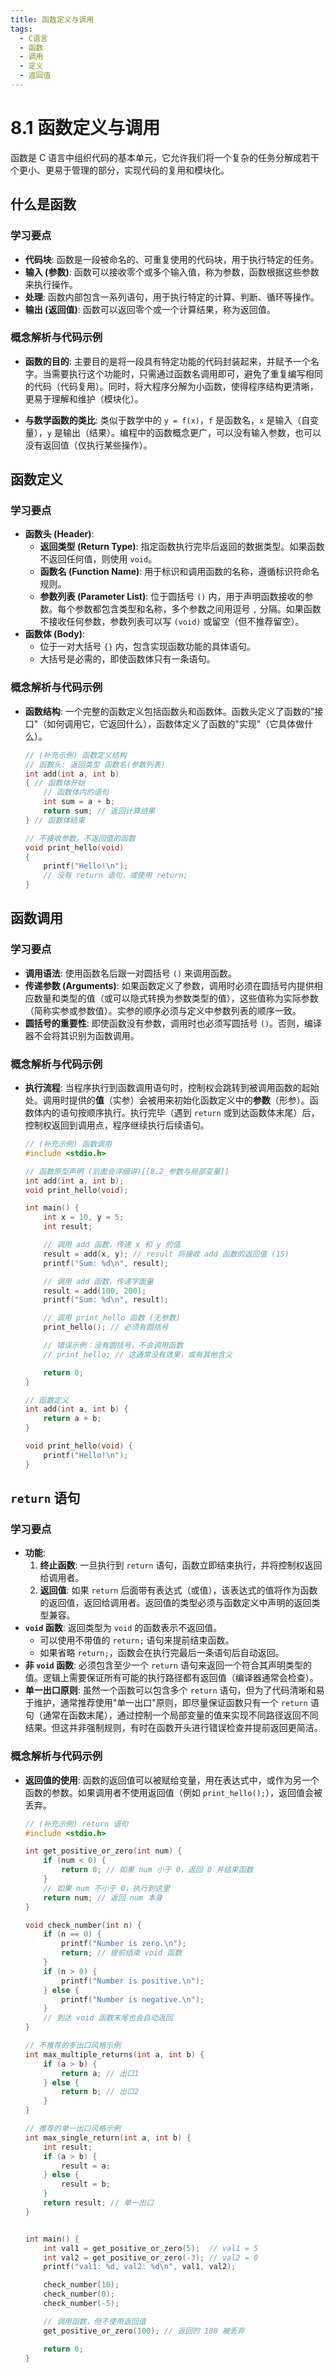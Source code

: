 ```yaml
---
title: 函数定义与调用
tags:
  - C语言
  - 函数
  - 调用
  - 定义
  - 返回值
---
```


# 8.1 函数定义与调用

函数是 C 语言中组织代码的基本单元，它允许我们将一个复杂的任务分解成若干个更小、更易于管理的部分，实现代码的复用和模块化。

## 什么是函数

### 学习要点

*   **代码块**: 函数是一段被命名的、可重复使用的代码块，用于执行特定的任务。
*   **输入 (参数)**: 函数可以接收零个或多个输入值，称为参数，函数根据这些参数来执行操作。
*   **处理**: 函数内部包含一系列语句，用于执行特定的计算、判断、循环等操作。
*   **输出 (返回值)**: 函数可以返回零个或一个计算结果，称为返回值。

### 概念解析与代码示例

*   **函数的目的**: 主要目的是将一段具有特定功能的代码封装起来，并赋予一个名字。当需要执行这个功能时，只需通过函数名调用即可，避免了重复编写相同的代码（代码复用）。同时，将大程序分解为小函数，使得程序结构更清晰，更易于理解和维护（模块化）。

*   **与数学函数的类比**: 类似于数学中的 `y = f(x)`，`f` 是函数名，`x` 是输入（自变量），`y` 是输出（结果）。编程中的函数概念更广，可以没有输入参数，也可以没有返回值（仅执行某些操作）。

## 函数定义

### 学习要点

*   **函数头 (Header)**:
    *   **返回类型 (Return Type)**: 指定函数执行完毕后返回的数据类型。如果函数不返回任何值，则使用 `void`。
    *   **函数名 (Function Name)**: 用于标识和调用函数的名称，遵循标识符命名规则。
    *   **参数列表 (Parameter List)**: 位于圆括号 `()` 内，用于声明函数接收的参数。每个参数都包含类型和名称，多个参数之间用逗号 `,` 分隔。如果函数不接收任何参数，参数列表可以写 `(void)` 或留空（但不推荐留空）。
*   **函数体 (Body)**:
    *   位于一对大括号 `{}` 内，包含实现函数功能的具体语句。
    *   大括号是必需的，即使函数体只有一条语句。

### 概念解析与代码示例

*   **函数结构**: 一个完整的函数定义包括函数头和函数体。函数头定义了函数的"接口"（如何调用它，它返回什么），函数体定义了函数的"实现"（它具体做什么）。

    ```c
    // (补充示例) 函数定义结构
    // 函数头: 返回类型 函数名(参数列表)
    int add(int a, int b) 
    { // 函数体开始
        // 函数体内的语句
        int sum = a + b;
        return sum; // 返回计算结果
    } // 函数体结束

    // 不接收参数，不返回值的函数
    void print_hello(void) 
    {
        printf("Hello!\n");
        // 没有 return 语句，或使用 return;
    }
    ```

## 函数调用

### 学习要点

*   **调用语法**: 使用函数名后跟一对圆括号 `()` 来调用函数。
*   **传递参数 (Arguments)**: 如果函数定义了参数，调用时必须在圆括号内提供相应数量和类型的值（或可以隐式转换为参数类型的值），这些值称为实际参数（简称实参或参数值）。实参的顺序必须与定义中参数列表的顺序一致。
*   **圆括号的重要性**: 即使函数没有参数，调用时也必须写圆括号 `()`。否则，编译器不会将其识别为函数调用。

### 概念解析与代码示例

*   **执行流程**: 当程序执行到函数调用语句时，控制权会跳转到被调用函数的起始处。调用时提供的**值**（实参）会被用来初始化函数定义中的**参数**（形参）。函数体内的语句按顺序执行。执行完毕（遇到 `return` 或到达函数体末尾）后，控制权返回到调用点，程序继续执行后续语句。

    ```c
    // (补充示例) 函数调用
    #include <stdio.h>

    // 函数原型声明 (后面会详细讲)[[8.2_参数与局部变量]]
    int add(int a, int b);
    void print_hello(void);

    int main() {
        int x = 10, y = 5;
        int result;

        // 调用 add 函数，传递 x 和 y 的值
        result = add(x, y); // result 将接收 add 函数的返回值 (15)
        printf("Sum: %d\n", result);

        // 调用 add 函数，传递字面量
        result = add(100, 200);
        printf("Sum: %d\n", result);

        // 调用 print_hello 函数 (无参数)
        print_hello(); // 必须有圆括号

        // 错误示例：没有圆括号，不会调用函数
        // print_hello; // 这通常没有效果，或有其他含义

        return 0;
    }

    // 函数定义
    int add(int a, int b) {
        return a + b;
    }

    void print_hello(void) {
        printf("Hello!\n");
    }
    ```

## `return` 语句

### 学习要点

*   **功能**:
    1.  **终止函数**: 一旦执行到 `return` 语句，函数立即结束执行，并将控制权返回给调用者。
    2.  **返回值**: 如果 `return` 后面带有表达式（或值），该表达式的值将作为函数的返回值，返回给调用者。返回值的类型必须与函数定义中声明的返回类型兼容。
*   **`void` 函数**: 返回类型为 `void` 的函数表示不返回值。
    *   可以使用不带值的 `return;` 语句来提前结束函数。
    *   如果省略 `return;`，函数会在执行完最后一条语句后自动返回。
*   **非 `void` 函数**: 必须包含至少一个 `return` 语句来返回一个符合其声明类型的值。逻辑上需要保证所有可能的执行路径都有返回值（编译器通常会检查）。
*   **单一出口原则**: 虽然一个函数可以包含多个 `return` 语句，但为了代码清晰和易于维护，通常推荐使用"单一出口"原则，即尽量保证函数只有一个 `return` 语句（通常在函数末尾），通过控制一个局部变量的值来实现不同路径返回不同结果。但这并非强制规则，有时在函数开头进行错误检查并提前返回更简洁。

### 概念解析与代码示例

*   **返回值的使用**: 函数的返回值可以被赋给变量，用在表达式中，或作为另一个函数的参数。如果调用者不使用返回值（例如 `print_hello();`），返回值会被丢弃。

    ```c
    // (补充示例) return 语句
    #include <stdio.h>

    int get_positive_or_zero(int num) {
        if (num < 0) {
            return 0; // 如果 num 小于 0，返回 0 并结束函数
        }
        // 如果 num 不小于 0，执行到这里
        return num; // 返回 num 本身
    }

    void check_number(int n) {
        if (n == 0) {
            printf("Number is zero.\n");
            return; // 提前结束 void 函数
        }
        if (n > 0) {
            printf("Number is positive.\n");
        } else {
            printf("Number is negative.\n");
        }
        // 到达 void 函数末尾也会自动返回
    }

    // 不推荐的多出口风格示例
    int max_multiple_returns(int a, int b) {
        if (a > b) {
            return a; // 出口1
        } else {
            return b; // 出口2
        }
    }
    
    // 推荐的单一出口风格示例
    int max_single_return(int a, int b) {
        int result;
        if (a > b) {
            result = a;
        } else {
            result = b;
        }
        return result; // 单一出口
    }


    int main() {
        int val1 = get_positive_or_zero(5);  // val1 = 5
        int val2 = get_positive_or_zero(-3); // val2 = 0
        printf("val1: %d, val2: %d\n", val1, val2);

        check_number(10);
        check_number(0);
        check_number(-5);

        // 调用函数，但不使用返回值
        get_positive_or_zero(100); // 返回的 100 被丢弃

        return 0;
    }
    ``` 